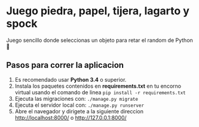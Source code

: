 # Juego piedra, papel, tijera, lagarto y spock

Juego sencillo donde seleccionas un objeto para retar el random de Python :snake:

## Pasos para correr la aplicacion

1. Es recomendado usar **Python 3.4** o superior.
2. Instala los paquetes contenidos en **requirements.txt** en tu encorno     virtual usando el comando de linea `pip install -r requirements.txt`
3. Ejecuta las migraciones con: `./manage.py migrate`
4. Ejecuta el servidor local con: `./manage.py runserver`
5. Abre el navegador y dirigete a la siguiente direccion <http://localhost:8000/> o <http://127.0.0.1:8000/>